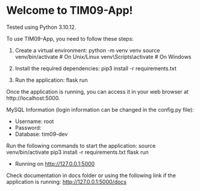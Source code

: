 Welcome to TIM09-App!
=====================================

Tested using Python 3.10.12.

To use TIM09-App, you need to follow these steps:
1. Create a virtual environment:
      python -m venv venv
      source venv/bin/activate  # On Unix/Linux
      venv\Scripts\activate      # On Windows

2. Install the required dependencies:
      pip3 install -r requirements.txt

3. Run the application:
      flask run

Once the application is running, you can access it in your web browser at http://localhost:5000.

MySQL Information (login information can be changed in the config.py file):
- Username: root
- Password:
- Database: tim09-dev

Run the following commands to start the application:
source venv/bin/activate
pip3 install -r requirements.txt
flask run

* Running on http://127.0.0.1:5000

Check documentation in docs folder or using the following link if the application is running: http://127.0.0.1:5000/docs
